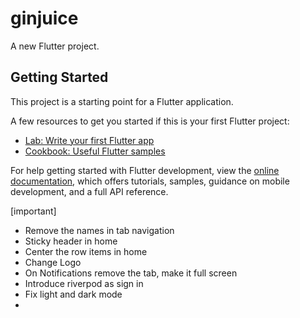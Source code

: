 # ginjuice

A new Flutter project.

## Getting Started

This project is a starting point for a Flutter application.

A few resources to get you started if this is your first Flutter project:

- [Lab: Write your first Flutter app](https://docs.flutter.dev/get-started/codelab)
- [Cookbook: Useful Flutter samples](https://docs.flutter.dev/cookbook)

For help getting started with Flutter development, view the
[online documentation](https://docs.flutter.dev/), which offers tutorials,
samples, guidance on mobile development, and a full API reference.


[important]
- Remove the names in tab navigation
- Sticky header in home
- Center the row items in home 
- Change Logo
- On Notifications remove the tab, make it full screen
- Introduce riverpod as sign in
- Fix light and dark mode
-  
